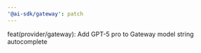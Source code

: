 ```yaml
---
'@ai-sdk/gateway': patch
---
```


feat(provider/gateway): Add GPT-5 pro to Gateway model string autocomplete
